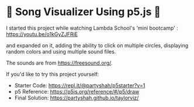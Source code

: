 # 🎵 Song Visualizer Using p5.js 🎵

I started this project while watching Lambda School's 'mini bootcamp' : https://youtu.be/o1kGyZJFRiE

and expanded on it, adding the ability to click on multiple circles, displaying random colors and using multiple sound files.

The sounds are from https://freesound.org/.

If you'd like to try this project yourself:

- Starter Code: https://repl.it/@partyshah/p5starter?v=1​
- p5 Reference: https://p5js.org/reference/#/p5/draw​
- Final Solution: https://partyshah.github.io/taylorviz/
